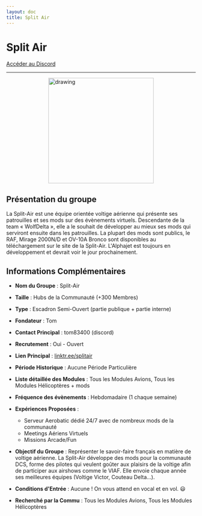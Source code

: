 ```yaml
---
layout: doc
title: Split Air
---
```


# Split Air

[Accéder au Discord](https://discord.gg/cRh9PFMwWP)

---
<img src="/commus_img/splitair.png" alt="drawing" width="280" style="display: block; margin-left: auto; margin-right: auto;"/>

## Présentation du groupe

La Split-Air est une équipe orientée voltige aérienne qui présente ses patrouilles et ses mods sur des évènements virtuels. Descendante de la team « WolfDelta », elle a le souhait de développer au mieux ses mods qui serviront ensuite dans les patrouilles. La plupart des mods sont publics, le RAF, Mirage 2000N/D et OV-10A Bronco sont disponibles au téléchargement sur le site de la Split-Air. L'Alphajet est toujours en développement et devrait voir le jour prochainement.

## Informations Complémentaires

- **Nom du Groupe** : Split-Air
- **Taille** : Hubs de la Communauté (+300 Membres)
- **Type** : Escadron Semi-Ouvert (partie publique + partie interne)
- **Fondateur** : Tom
- **Contact Principal** : tom83400 (discord)
- **Recrutement** : Oui - Ouvert
- **Lien Principal** : [linktr.ee/splitair](https://linktr.ee/splitair)
- **Période Historique** : Aucune Période Particulière
- **Liste détaillée des Modules** : Tous les Modules Avions, Tous les Modules Hélicoptères + mods
- **Fréquence des évènements** : Hebdomadaire (1 chaque semaine)
- **Expériences Proposées** :
  - Serveur Aerobatic dédié 24/7 avec de nombreux mods de la communauté
  - Meetings Aériens Virtuels
  - Missions Arcade/Fun

- **Objectif du Groupe** : Représenter le savoir-faire français en matière de voltige aérienne. La Split-Air développe des mods pour la communauté DCS, forme des pilotes qui veulent goûter aux plaisirs de la voltige afin de participer aux airshows comme le VIAF. Elle envoie chaque année ses meilleures équipes (Voltige Victor, Couteau Delta...).

- **Conditions d'Entrée** : Aucune ! On vous attend en vocal et en vol. 😃

- **Recherché par la Commu** : Tous les Modules Avions, Tous les Modules Hélicoptères